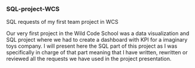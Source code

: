 ### SQL-project-WCS
SQL requests of my first team project in WCS

Our very first project in the Wild Code School was a data visualization and SQL project where we had to create a dashboard with KPI for a imaginary toys company. 
I will present here the SQL part of this project as I was specifically in charge of that part meaning that I have written, rewritten or reviewed all the requests we have used in the project presentation. 


